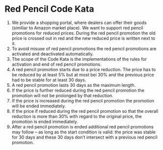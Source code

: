 Red Pencil Code Kata
====================

1. We provide a shopping portal, where dealers can offer their goods (similiar to Amazon market place). We want to support red pencil promotions for reduced prices. During the red pencil promotion the old price is crossed out in red and the new reduced price is written next to it.
2. To avoid misuse of red pencil promotions the red pencil promotions are activated and deactivated automatically.
3. The scope of the Code Kata is the implementations of the rules for activation and end of red pencil promotions.
4. A red pencil promotion starts due to a price reduction. The price has to be reduced by at least 5% but at most bei 30% and the previous price had to be stable for at least 30 days.
5. A red pencil promotion lasts 30 days as the maximum length.
6. If the price is further reduced during the red pencil promotion the promotion will not be prolonged by that reduction.
7. If the price is increased during the red pencil promotion the promotion will be ended immediately.
8. If the price if reduced during the red pencil promotion so that the overall reduction is more than 30% with regard to the original price, the promotion is ended immediately.
9. After a red pencil promotion is ended additional red pencil promotions may follow – as long as the start condition is valid: the price was stable for 30 days and these 30 days don’t intersect with a previous red pencil promotion.
